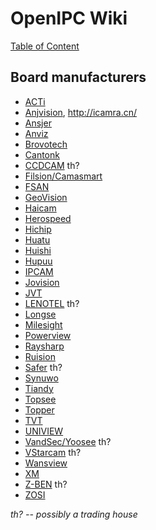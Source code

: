 # OpenIPC Wiki
[Table of Content](index.md)

## Board manufacturers

* [ACTi](https://www.acti.com/)
* [Anjvision](http://www.anjvision.com/), <http://icamra.cn/>
* [Ansjer](https://www.ansjer.com/)
* [Anviz](http://www.anviz.com/)
* [Brovotech](https://brovotech.com/)
* [Cantonk](http://cantonk.com/)
* [CCDCAM](http://www.ccdcam.com/) th?
* [Filsion/Camasmart](http://www.camasmart.com/)
* [FSAN](http://www.fsan.cn/)
* [GeoVision](https://www.geovision.com.tw/)
* [Haicam](https://haicam.tech)
* [Herospeed](http://www.herospeed.net/en/)
* [Hichip](http://hichip.net/en/)
* [Huatu](http://huatudigital.com/)
* [Huishi](https://web.archive.org/web/20220209053811/http://hscctvcn.com/ProductInfoCategory?categoryId=400431,400432,400433,400434,400435,400436&PageInfoId=0)
* [Hupuu](https://hupuu.com/category/camera-board)
* [IPCAM](http://www.ipcam.xin/)
* [Jovision](http://www.jovision.com/)
* [JVT](http://www.jvt.cc/)
* [LENOTEL](http://www.lenoteltechnology.com/) th?
* [Longse](http://www.longse.com/)
* [Milesight](http://www.milesight.com/)
* [Powerview](http://powerview.cn/en/)
* [Raysharp](http://raysharp.cn/en/)
* [Ruision](http://www.ruision.com/col/70560?lang=en)
* [Safer](http://www.safer.net.cn/) th?
* [Synuwo](http://www.sunywo.com/cn/product/41_0.shtml)
* [Tiandy](http://en.tiandy.com/)
* [Topsee](http://www.en.tpsee.com/product.html)
* [Topper](http://toppervision.com/index2.asp)
* [TVT](http://www.tvt.net.cn/)
* [UNIVIEW](http://uniview.com/)
* [VandSec/Yoosee](http://vandsec.com/) th?
* [VStarcam](http://www.vstarcam.com/) th?
* [Wansview](http://wansview.com/)
* [XM](http://www.xiongmaitech.com/en/)
* [Z-BEN](http://www.z-ben.cn/) th?
* [ZOSI](https://www.zositech.com/)

_th? -- possibly a trading house_
